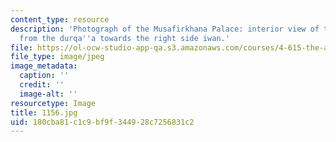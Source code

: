 ```yaml
---
content_type: resource
description: 'Photograph of the Musafirkhana Palace: interior view of the main qa''a
  from the durqa''a towards the right side iwan.'
file: https://ol-ocw-studio-app-qa.s3.amazonaws.com/courses/4-615-the-architecture-of-cairo-spring-2002/180cba81c1c9bf9f344928c7256831c2_1156.jpg
file_type: image/jpeg
image_metadata:
  caption: ''
  credit: ''
  image-alt: ''
resourcetype: Image
title: 1156.jpg
uid: 180cba81-c1c9-bf9f-3449-28c7256831c2
---
```

